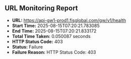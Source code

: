## URL Monitoring Report

- **URL:** https://api-gw1-prod1.fisglobal.com/gw/v1/health
- **Start Time:** 2025-08-15T07:20:21.783085
- **End Time:** 2025-08-15T07:20:21.833172
- **Total Time Taken:** 0.050087 seconds
- **HTTP Status Code:** 403
- **Status:** Failure
- **Failure Reason:** HTTP Status Code: 403
